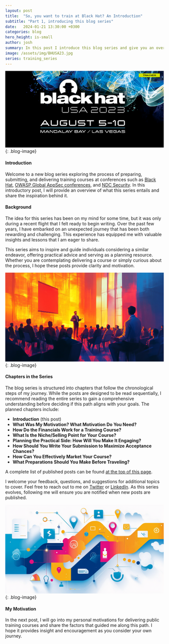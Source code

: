 ```yaml
---
layout: post
title:  "So, you want to train at Black Hat? An Introduction"
subtitle: "Part 1, introducing this blog series"
date:   2024-01-21 13:30:00 +0300
categories: blog
hero_height: is-small
author: josh
summary: In this post I introduce this blog series and give you an overview of what it is about and why I wanted to write it.
image: /assets/img/BHUSA23.jpg
series: training_series
---
```


![image](/assets/img/BHUSA23.jpg){: .blog-image}

#### Introduction

Welcome to a new blog series exploring the process of preparing, submitting, and delivering training courses at conferences such as [Black Hat](https://www.blackhat.com/trainings/), [OWASP Global AppSec conferences](https://owasp.org/events), and [NDC Security](https://ndc-security.com/). In this introductory post, I will provide an overview of what this series entails and share the inspiration behind it.

#### Background

The idea for this series has been on my mind for some time, but it was only during a recent flight that I felt ready to begin writing. Over the past few years, I have embarked on an unexpected journey that has been both rewarding and challenging. This experience has equipped me with valuable insights and lessons that I am eager to share.

This series aims to inspire and guide individuals considering a similar endeavor, offering practical advice and serving as a planning resource. Whether you are contemplating delivering a course or simply curious about the process, I hope these posts provide clarity and motivation.

<!--<ADDIMAGE prompt="Stylized illustration of a trainer presenting to an engaged audience in a modern conference setting. The scene uses clean lines, vibrant colors, and a slight abstract touch to convey a dynamic and professional atmosphere.">-->

![image](/assets/img/bhseries/trainer.png){: .blog-image}

#### Chapters in the Series

The blog series is structured into chapters that follow the chronological steps of my journey. While the posts are designed to be read sequentially, I recommend reading the entire series to gain a comprehensive understanding before deciding if this path aligns with your goals. The planned chapters include:

- **Introduction** (this post)  
- **What Was My Motivation? What Motivation Do You Need?**  
- **How Do the Financials Work for a Training Course?**  
- **What Is the Niche/Selling Point for Your Course?**  
- **Planning the Practical Side: How Will You Make It Engaging?**  
- **How Should You Write Your Submission to Maximize Acceptance Chances?**  
- **How Can You Effectively Market Your Course?**  
- **What Preparations Should You Make Before Traveling?**  
<!--- **What Was My Experience Like, and What Should You Expect?**-->

A complete list of published posts can be found <a href="#top">at the top of this page</a>.

I welcome your feedback, questions, and suggestions for additional topics to cover. Feel free to reach out to me on [Twitter](https://twitter.com/JoshCGrossman) or [LinkedIn](https://www.linkedin.com/in/joshcgrossman/). As this series evolves, following me will ensure you are notified when new posts are published.

![image](/assets/img/bhseries/roadmap.png){: .blog-image}

#### My Motivation

In the next post, I will go into my personal motivations for delivering public training courses and share the factors that guided me along this path. I hope it provides insight and encouragement as you consider your own journey.
